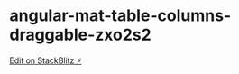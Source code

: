 # angular-mat-table-columns-draggable-zxo2s2

[Edit on StackBlitz ⚡️](https://stackblitz.com/edit/angular-mat-table-columns-draggable-zxo2s2)